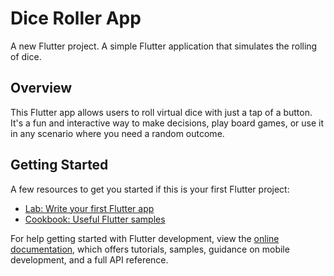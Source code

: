 # Dice Roller App

A new Flutter project. A simple Flutter application that simulates the rolling of dice.

## Overview

This Flutter app allows users to roll virtual dice with just a tap of a button. It's a fun and interactive way to make decisions, play board games, or use it in any scenario where you need a random outcome.

## Getting Started

A few resources to get you started if this is your first Flutter project:

- [Lab: Write your first Flutter app](https://docs.flutter.dev/get-started/codelab)
- [Cookbook: Useful Flutter samples](https://docs.flutter.dev/cookbook)

For help getting started with Flutter development, view the
[online documentation](https://docs.flutter.dev/), which offers tutorials,
samples, guidance on mobile development, and a full API reference.
